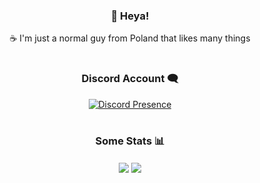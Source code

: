 <div align="center">
  
### 👋 Heya!

☕ I'm just a normal guy from Poland that likes many things  

#

### Discord Account 🗨️

[![Discord Presence](https://lanyard-profile-readme.vercel.app/api/467627370879385600)](https://discord.com/users/467627370879385600)
  
# 
  
### Some Stats 📊

<img align="center" src="https://github-readme-stats.vercel.app/api?username=inkatail&theme=kacho_ga&show_icons=true" />
<img align="center" src="https://github-readme-stats.vercel.app/api/top-langs/?username=inkatail&theme=kacho_ga&count_private=true&langs_count=7" />

#

</div>
